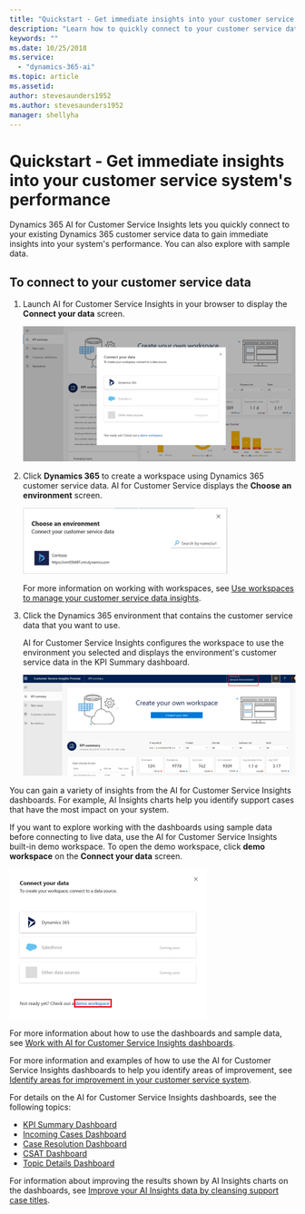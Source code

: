 ```yaml
---
title: "Quickstart - Get immediate insights into your customer service system's performance"
description: "Learn how to quickly connect to your customer service data to gain insights into your customer service system."
keywords: ""
ms.date: 10/25/2018
ms.service:
  - "dynamics-365-ai"
ms.topic: article
ms.assetid: 
author: stevesaunders1952
ms.author: stevesaunders1952
manager: shellyha
---
```


# Quickstart - Get immediate insights into your customer service system's performance

Dynamics 365 AI for Customer Service Insights lets you quickly connect to your existing Dynamics 365 customer service data to gain immediate insights into your system's performance. You can also explore with sample data.

## To connect to your customer service data

1. Launch AI for Customer Service Insights in your browser to display the **Connect your data** screen.

    ![Connect your data screen](media/ai-csi-qs-connect-data.png)

2. Click **Dynamics 365** to create a workspace using Dynamics 365 customer service data. AI for Customer Service displays the **Choose an environment** screen.

    ![Choose an environment screen](media/ai-csi-qs-choose-environment.png)

    For more information on working with workspaces, see [Use workspaces to manage your customer service data insights](ai-csi-workspaces.md).

3. Click the Dynamics 365 environment that contains the customer service data that you want to use.

    AI for Customer Service Insights configures the workspace to use the environment you selected and displays the environment's customer service data in the KPI Summary dashboard.

    ![KPI Summary dashboard](media/ai-csi-qs-kpi.png)

You can gain a variety of insights from the AI for Customer Service Insights dashboards. For example, AI Insights charts help you identify support cases that have the most impact on your system.

If you want to explore working with the dashboards using sample data before connecting to live data, use the AI for Customer Service Insights built-in demo workspace. To open the demo workspace, click **demo workspace** on the **Connect your data** screen.

![Demo workspace](media/ai-csi-qs-demo-workspace.png)

For more information about how to use the dashboards and sample data, see [Work with AI for Customer Service Insights dashboards](ai-csi-use-dash-sample-data.md).

For more information and examples of how to use the AI for Customer Service Insights dashboards to help you identify areas of improvement, see [Identify areas for improvement in your customer service system](ai-csi-improve-system.md).

For details on the AI for Customer Service Insights dashboards, see the following topics:

* [KPI Summary Dashboard](ai-csi-dash-kpi-summary.md)
* [Incoming Cases Dashboard](ai-csi-dash-incoming-cases.md)
* [Case Resolution Dashboard](ai-csi-dash-case-resolutions.md)
* [CSAT Dashboard](ai-csi-dash-CSAT.md)
* [Topic Details Dashboard](ai-csi-topic-details.md)

For information about improving the results shown by AI Insights charts on the dashboards, see [Improve your AI Insights data by cleansing support case titles](ai-csi-settings.md).